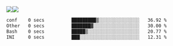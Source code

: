 <div style="display: flex; flex-direction: row;">
<img style="height: auto; width: auto;" class="img" src="https://raw.githubusercontent.com/blazepp/github-stats/master/generated/overview.svg#gh-dark-mode-only" />
<img style="height: auto; width: auto;" class="img" src="https://raw.githubusercontent.com/blazepp/github-stats/master/generated/languages.svg#gh-dark-mode-only" />
</div>

<div style="display: flex; flex-direction: row;">
<!--START_SECTION:waka-->

```txt
conf    0 secs          █████████▒░░░░░░░░░░░░░░░   36.92 %
Other   0 secs          ███████▓░░░░░░░░░░░░░░░░░   30.00 %
Bash    0 secs          █████▒░░░░░░░░░░░░░░░░░░░   20.77 %
INI     0 secs          ███░░░░░░░░░░░░░░░░░░░░░░   12.31 %
```

<!--END_SECTION:waka-->
</div>
